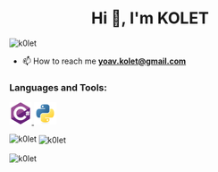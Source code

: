 <h1 align="center">Hi 👋, I'm KOLET</h1>
<p align="left"> <img src="https://komarev.com/ghpvc/?username=k0let&label=Profile%20views&color=0e75b6&style=flat" alt="k0let" /> </p>

- 📫 How to reach me **yoav.kolet@gmail.com**

<p align="left">
</p>

<h3 align="left">Languages and Tools:</h3>
<p align="left"> <a href="https://www.w3schools.com/cs/" target="_blank" rel="noreferrer"> <img src="https://raw.githubusercontent.com/devicons/devicon/master/icons/csharp/csharp-original.svg" alt="csharp" width="40" height="40"/> </a> <a href="https://www.python.org" target="_blank" rel="noreferrer"> <img src="https://raw.githubusercontent.com/devicons/devicon/master/icons/python/python-original.svg" alt="python" width="40" height="40"/> </a> </p>

<p><img align="left" src="https://github-readme-stats.vercel.app/api/top-langs?username=k0let&show_icons=true&locale=en&layout=compact" alt="k0let" /></p>

<p>&nbsp;<img align="center" src="https://github-readme-stats.vercel.app/api?username=k0let&show_icons=true&locale=en" alt="k0let" /></p>

<p><img align="center" src="https://github-readme-streak-stats.herokuapp.com/?user=k0let&" alt="k0let" /></p>
